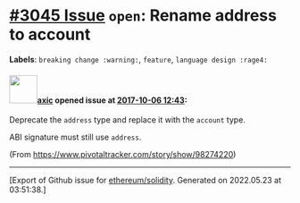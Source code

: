 # [\#3045 Issue](https://github.com/ethereum/solidity/issues/3045) `open`: Rename address to account
**Labels**: `breaking change :warning:`, `feature`, `language design :rage4:`


#### <img src="https://avatars.githubusercontent.com/u/20340?v=4" width="50">[axic](https://github.com/axic) opened issue at [2017-10-06 12:43](https://github.com/ethereum/solidity/issues/3045):

Deprecate the `address` type and replace it with the `account` type.

ABI signature must still use `address`.

(From https://www.pivotaltracker.com/story/show/98274220)





-------------------------------------------------------------------------------



[Export of Github issue for [ethereum/solidity](https://github.com/ethereum/solidity). Generated on 2022.05.23 at 03:51:38.]
